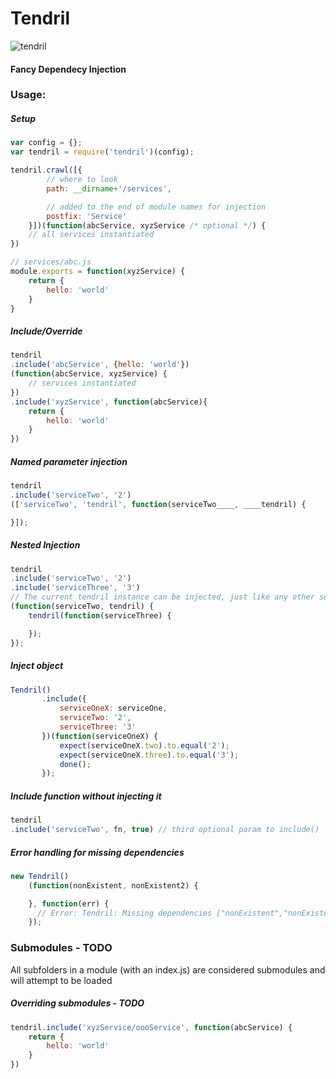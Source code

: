 # Tendril
![tendril](http://upload.wikimedia.org/wikipedia/commons/1/17/Vine.jpg)

#### Fancy Dependecy Injection

### Usage:

##### Setup
```js
var config = {};
var tendril = require('tendril')(config);

tendril.crawl([{
        // where to look
        path: __dirname+'/services',

        // added to the end of module names for injection
        postfix: 'Service'
    }])(function(abcService, xyzService /* optional */) {
    // all services instantiated
})
```
```js
// services/abc.js
module.exports = function(xyzService) {
    return {
        hello: 'world'
    }
}
```

##### Include/Override
```js
tendril
.include('abcService', {hello: 'world'})
(function(abcService, xyzService) {
    // services instantiated
})
.include('xyzService', function(abcService){
    return {
        hello: 'world'
    }
})
```

##### Named parameter injection
```js
tendril
.include('serviceTwo', '2')
(['serviceTwo', 'tendril', function(serviceTwo____, ____tendril) {

}]);
```

##### Nested Injection
```js
tendril
.include('serviceTwo', '2')
.include('serviceThree', '3')
// The current tendril instance can be injected, just like any other service
(function(serviceTwo, tendril) {
    tendril(function(serviceThree) {

    });
});
```

##### Inject object
```js
Tendril()
       .include({
           serviceOneX: serviceOne,
           serviceTwo: '2',
           serviceThree: '3'
       })(function(serviceOneX) {
           expect(serviceOneX.two).to.equal('2');
           expect(serviceOneX.three).to.equal('3');
           done();
       });
```

##### Include function without injecting it
```js
tendril
.include('serviceTwo', fn, true) // third optional param to include()
```

##### Error handling for missing dependencies
```js
new Tendril()
    (function(nonExistent, nonExistent2) {

    }, function(err) {
      // Error: Tendril: Missing dependencies ["nonExistent","nonExistent2"]]
    });
```

### Submodules - TODO
All subfolders in a module (with an index.js) are considered submodules and will attempt to be loaded

##### Overriding submodules - TODO
```js
tendril.include('xyzService/oooService', function(abcService) {
    return {
        hello: 'world'
    }
})
```
